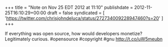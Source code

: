 +++
title = "Note on Nov 25 EDT 2012 at 11:10"
publishdate = 2012-11-25T16:10:29+00:00
draft = false
syndicated = [ 'https://twitter.com/chrisjohndeluca/status/272734009228947460?s=20' ]
+++

If everything was open source, how would developers monetize? Legitimately curious. #opensource #copyright #gnu http://t.co/uW5meubn
